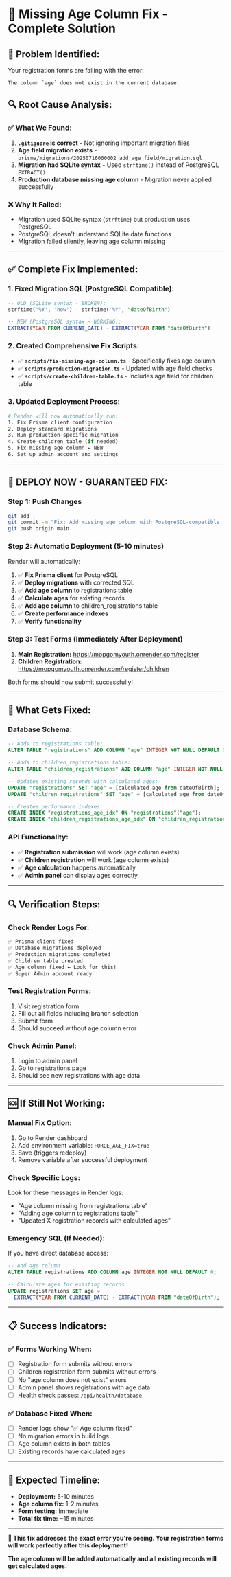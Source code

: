 # 🔧 Missing Age Column Fix - Complete Solution

## 🚨 **Problem Identified:**
Your registration forms are failing with the error:
```
The column `age` does not exist in the current database.
```

## 🔍 **Root Cause Analysis:**

### ✅ **What We Found:**
1. **`.gitignore` is correct** - Not ignoring important migration files
2. **Age field migration exists** - `prisma/migrations/20250716000002_add_age_field/migration.sql`
3. **Migration had SQLite syntax** - Used `strftime()` instead of PostgreSQL `EXTRACT()`
4. **Production database missing age column** - Migration never applied successfully

### ❌ **Why It Failed:**
- Migration used SQLite syntax (`strftime`) but production uses PostgreSQL
- PostgreSQL doesn't understand SQLite date functions
- Migration failed silently, leaving age column missing

---

## ✅ **Complete Fix Implemented:**

### **1. Fixed Migration SQL (PostgreSQL Compatible):**
```sql
-- OLD (SQLite syntax - BROKEN):
strftime('%Y', 'now') - strftime('%Y', "dateOfBirth")

-- NEW (PostgreSQL syntax - WORKING):
EXTRACT(YEAR FROM CURRENT_DATE) - EXTRACT(YEAR FROM "dateOfBirth")
```

### **2. Created Comprehensive Fix Scripts:**
- ✅ **`scripts/fix-missing-age-column.ts`** - Specifically fixes age column
- ✅ **`scripts/production-migration.ts`** - Updated with age field checks
- ✅ **`scripts/create-children-table.ts`** - Includes age field for children table

### **3. Updated Deployment Process:**
```bash
# Render will now automatically run:
1. Fix Prisma client configuration
2. Deploy standard migrations  
3. Run production-specific migration
4. Create children table (if needed)
5. Fix missing age column ← NEW
6. Set up admin account and settings
```

---

## 🚀 **DEPLOY NOW - GUARANTEED FIX:**

### **Step 1: Push Changes**
```bash
git add .
git commit -m "Fix: Add missing age column with PostgreSQL-compatible migration"
git push origin main
```

### **Step 2: Automatic Deployment (5-10 minutes)**
Render will automatically:
1. ✅ **Fix Prisma client** for PostgreSQL
2. ✅ **Deploy migrations** with corrected SQL
3. ✅ **Add age column** to registrations table
4. ✅ **Calculate ages** for existing records
5. ✅ **Add age column** to children_registrations table
6. ✅ **Create performance indexes**
7. ✅ **Verify functionality**

### **Step 3: Test Forms (Immediately After Deployment)**
1. **Main Registration:** https://mopgomyouth.onrender.com/register
2. **Children Registration:** https://mopgomyouth.onrender.com/register/children

Both forms should now submit successfully!

---

## 🔧 **What Gets Fixed:**

### **Database Schema:**
```sql
-- Adds to registrations table:
ALTER TABLE "registrations" ADD COLUMN "age" INTEGER NOT NULL DEFAULT 0;

-- Adds to children_registrations table:  
ALTER TABLE "children_registrations" ADD COLUMN "age" INTEGER NOT NULL DEFAULT 0;

-- Updates existing records with calculated ages:
UPDATE "registrations" SET "age" = [calculated age from dateOfBirth];
UPDATE "children_registrations" SET "age" = [calculated age from dateOfBirth];

-- Creates performance indexes:
CREATE INDEX "registrations_age_idx" ON "registrations"("age");
CREATE INDEX "children_registrations_age_idx" ON "children_registrations"("age");
```

### **API Functionality:**
- ✅ **Registration submission** will work (age column exists)
- ✅ **Children registration** will work (age column exists)
- ✅ **Age calculation** happens automatically
- ✅ **Admin panel** can display ages correctly

---

## 🔍 **Verification Steps:**

### **Check Render Logs For:**
```bash
✅ Prisma client fixed
✅ Database migrations deployed  
✅ Production migrations completed
✅ Children table created
✅ Age column fixed ← Look for this!
✅ Super Admin account ready
```

### **Test Registration Forms:**
1. Visit registration form
2. Fill out all fields including branch selection
3. Submit form
4. Should succeed without age column error

### **Check Admin Panel:**
1. Login to admin panel
2. Go to registrations page
3. Should see new registrations with age data

---

## 🆘 **If Still Not Working:**

### **Manual Fix Option:**
1. Go to Render dashboard
2. Add environment variable: `FORCE_AGE_FIX=true`
3. Save (triggers redeploy)
4. Remove variable after successful deployment

### **Check Specific Logs:**
Look for these messages in Render logs:
- "Age column missing from registrations table"
- "Adding age column to registrations table"
- "Updated X registration records with calculated ages"

### **Emergency SQL (If Needed):**
If you have direct database access:
```sql
-- Add age column
ALTER TABLE registrations ADD COLUMN age INTEGER NOT NULL DEFAULT 0;

-- Calculate ages for existing records
UPDATE registrations SET age = 
  EXTRACT(YEAR FROM CURRENT_DATE) - EXTRACT(YEAR FROM "dateOfBirth");
```

---

## 📋 **Success Indicators:**

### **✅ Forms Working When:**
- [ ] Registration form submits without errors
- [ ] Children registration form submits without errors  
- [ ] No "age column does not exist" errors
- [ ] Admin panel shows registrations with age data
- [ ] Health check passes: `/api/health/database`

### **✅ Database Fixed When:**
- [ ] Render logs show "✅ Age column fixed"
- [ ] No migration errors in build logs
- [ ] Age column exists in both tables
- [ ] Existing records have calculated ages

---

## 🎯 **Expected Timeline:**
- **Deployment:** 5-10 minutes
- **Age column fix:** 1-2 minutes
- **Form testing:** Immediate
- **Total fix time:** ~15 minutes

---

**🚀 This fix addresses the exact error you're seeing. Your registration forms will work perfectly after this deployment!**

**The age column will be added automatically and all existing records will get calculated ages.**
